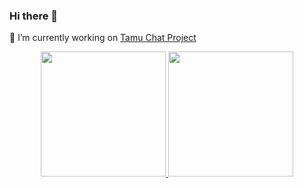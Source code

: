 ### Hi there 👋

🔭 I’m currently working on <a href="https://github.com/Tamu-Chat">Tamu Chat Project</a>

<!--
**mustafaboleken/mustafaboleken** is a ✨ _special_ ✨ repository because its `README.md` (this file) appears on your GitHub profile.

Here are some ideas to get you started:

- 🔭 I’m currently working on ...
- 🌱 I’m currently learning ...
- 👯 I’m looking to collaborate on ... 
- 🤔 I’m looking for help with ...
- 💬 Ask me about ...
- 📫 How to reach me: ...
- 😄 Pronouns: ...
- ⚡ Fun fact: ...
-->

<p align="center">
    <a href="https://www.linkedin.com/in/mustafa-boleken/" target="_blank">
        <img height="200em" src="https://github-readme-stats.vercel.app/api?username=mustafaboleken&count_private=true&show_icons=true&theme=vue"/>
        <img height="200em" src="https://github-readme-stats.vercel.app/api/top-langs/?username=mustafaboleken&theme=vue&hide=tex,css"/>
    </a>
</p>

